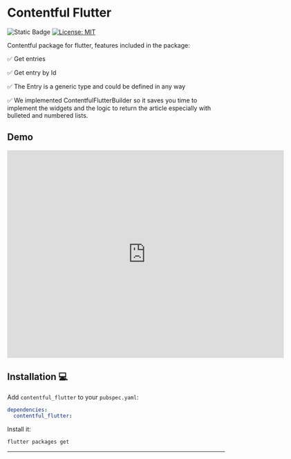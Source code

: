 # Contentful Flutter

![Static Badge](https://img.shields.io/badge/Powered_by-Hackberry-purple?logo=https%3A%2F%2Fimages.squarespace-cdn.com%2Fcontent%2Fv1%2F64ca1605fe6d9558d84c5b3e%2F1c231bbf-fdaa-46d3-b991-71eb03212971%2Fhackberry-secondary-symbol-tansparent.png%3Fformat%3D300w)
[![License: MIT][license_badge]][license_link]

Contentful package for flutter, features included in the package:

✅ Get entries

✅ Get entry by Id

✅ The Entry is a generic type and could be defined in any way

✅ We implemented ContentfulFlutterBuilder so it saves you time to implement the widgets and the logic to return the article especially with bulleted and numbered lists.


## Demo 

<iframe width="640" height="480" src="https://drive.google.com/file/d/12pPb7vmAEEKaV-MJ4BqKsQx_v2vQ3-gO/preview" allow="autoplay" frameborder="0" allowfullscreen></iframe>


## Installation 💻

Add `contentful_flutter` to your `pubspec.yaml`:

```yaml
dependencies:
  contentful_flutter:
```

Install it:

```sh
flutter packages get
```

---

[flutter_install_link]: https://docs.flutter.dev/get-started/install
[license_badge]: https://img.shields.io/badge/license-MIT-blue.svg
[license_link]: https://opensource.org/licenses/MIT
